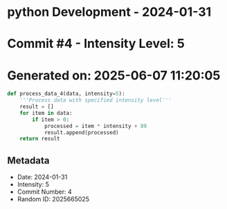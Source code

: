 ﻿# python Development - 2024-01-31
# Commit #4 - Intensity Level: 5
# Generated on: 2025-06-07 11:20:05
```python
def process_data_4(data, intensity=5):
    '''Process data with specified intensity level'''
    result = []
    for item in data:
        if item > 0:
            processed = item * intensity + 89
            result.append(processed)
    return result
```
## Metadata
- Date: 2024-01-31
- Intensity: 5
- Commit Number: 4
- Random ID: 2025665025
